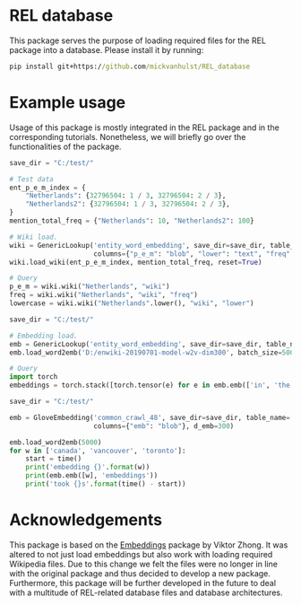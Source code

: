 # REL database
This package serves the purpose of loading required files for the REL package into a database. Please install it by 
running:

```cmd
pip install git+https://github.com/mickvanhulst/REL_database
```

# Example usage
Usage of this package is mostly integrated in the REL package and in the corresponding tutorials. Nonetheless,
we will briefly go over the functionalities of the package.

```python
save_dir = "C:/test/"

# Test data
ent_p_e_m_index = {
    "Netherlands": {32796504: 1 / 3, 32796504: 2 / 3},
    "Netherlands2": {32796504: 1 / 3, 32796504: 2 / 3},
}
mention_total_freq = {"Netherlands": 10, "Netherlands2": 100}

# Wiki load.
wiki = GenericLookup('entity_word_embedding', save_dir=save_dir, table_name='wiki',
                     columns={"p_e_m": "blob", "lower": "text", "freq": "INTEGER"})
wiki.load_wiki(ent_p_e_m_index, mention_total_freq, reset=True)

# Query
p_e_m = wiki.wiki("Netherlands", "wiki")
freq = wiki.wiki("Netherlands", "wiki", "freq")
lowercase = wiki.wiki("Netherlands".lower(), "wiki", "lower")

```


```python
save_dir = "C:/test/"

# Embedding load.
emb = GenericLookup('entity_word_embedding', save_dir=save_dir, table_name='embeddings')
emb.load_word2emb('D:/enwiki-20190701-model-w2v-dim300', batch_size=5000, limit=100000, reset=True)

# Query
import torch
embeddings = torch.stack([torch.tensor(e) for e in emb.emb(['in', 'the', 'end'], "embeddings")])

```


```python
save_dir = "C:/test/"

emb = GloveEmbedding('common_crawl_48', save_dir=save_dir, table_name='embeddings',
                     columns={"emb": "blob"}, d_emb=300)

emb.load_word2emb(5000)
for w in ['canada', 'vancouver', 'toronto']:
    start = time()
    print('embedding {}'.format(w))
    print(emb.emb([w], 'embeddings'))
    print('took {}s'.format(time() - start))
```

# Acknowledgements
This package is based on the [Embeddings](https://github.com/vzhong/embeddings) package by Viktor Zhong. It was altered
to not just load embeddings but also work with loading required Wikipedia files. Due to this change we felt the
files were no longer in line with the original package and thus decided to develop a new package. Furthermore, this package will be further developed in the future to deal with
a multitude of REL-related database files and database architectures. 